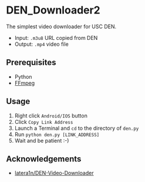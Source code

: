 # DEN_Downloader2

The simplest video downloader for USC DEN.

* Input: `.m3u8` URL copied from DEN
* Output: `.mp4` video file

## Prerequisites
* Python
* [FFmpeg](https://www.ffmpeg.org/)

## Usage
1. Right click `Android/IOS` button
2. Click `Copy Link Address`
3. Launch a Terminal and `cd` to the directory of `den.py`
4. Run `python den.py [LINK_ADDRESS]`
5. Wait and be patient :-)

## Acknowledgements
* [latera1n/DEN-Video-Downloader](https://github.com/latera1n/DEN-Video-Downloader)
